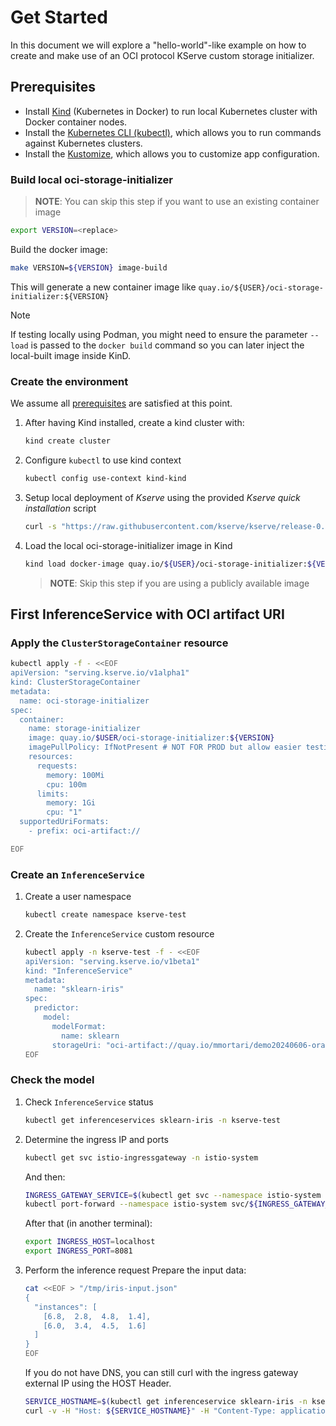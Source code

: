 # Get Started

In this document we will explore a "hello-world"-like example on how to create and make use of an
OCI protocol KServe custom storage initializer.

## Prerequisites

* Install [Kind](https://kind.sigs.k8s.io/docs/user/quick-start) (Kubernetes in Docker) to run local Kubernetes cluster with Docker container nodes.
* Install the [Kubernetes CLI (kubectl)](https://kubernetes.io/docs/tasks/tools/), which allows you to run commands against Kubernetes clusters.
* Install the [Kustomize](https://kustomize.io/), which allows you to customize app configuration.

### Build local oci-storage-initializer

> **NOTE**: You can skip this step if you want to use an existing container image

```bash
export VERSION=<replace>
```
Build the docker image:
```bash
make VERSION=${VERSION} image-build
```

This will generate a new container image like `quay.io/${USER}/oci-storage-initializer:${VERSION}`

> [!NOTE]
> If testing locally using Podman, you might need to ensure the parameter `--load` is passed to the `docker build` command so you can later inject the local-built image inside KinD.

### Create the environment

We assume all [prerequisites](#prerequisites) are satisfied at this point.

1. After having Kind installed, create a kind cluster with:
    ```bash
    kind create cluster
    ```

2. Configure `kubectl` to use kind context
    ```bash
    kubectl config use-context kind-kind
    ```

3. Setup local deployment of *Kserve* using the provided *Kserve quick installation* script
    ```bash
    curl -s "https://raw.githubusercontent.com/kserve/kserve/release-0.12/hack/quick_install.sh" | bash
    ```

4. Load the local oci-storage-initializer image in Kind
   ```bash
   kind load docker-image quay.io/${USER}/oci-storage-initializer:${VERSION}
   ```
   > **NOTE**: Skip this step if you are using a publicly available image

## First InferenceService with OCI artifact URI

### Apply the `ClusterStorageContainer` resource

```bash
kubectl apply -f - <<EOF
apiVersion: "serving.kserve.io/v1alpha1"
kind: ClusterStorageContainer
metadata:
  name: oci-storage-initializer
spec:
  container:
    name: storage-initializer
    image: quay.io/$USER/oci-storage-initializer:${VERSION}
    imagePullPolicy: IfNotPresent # NOT FOR PROD but allow easier testing of local images with KinD (just remove for prod)
    resources:
      requests:
        memory: 100Mi
        cpu: 100m
      limits:
        memory: 1Gi
        cpu: "1"
  supportedUriFormats:
    - prefix: oci-artifact://

EOF
```

### Create an `InferenceService`

1. Create a user namespace
   ```bash
   kubectl create namespace kserve-test
   ```

2. Create the `InferenceService` custom resource
   ```bash
   kubectl apply -n kserve-test -f - <<EOF
   apiVersion: "serving.kserve.io/v1beta1"
   kind: "InferenceService"
   metadata:
     name: "sklearn-iris"
   spec:
     predictor:
       model:
         modelFormat:
           name: sklearn
         storageUri: "oci-artifact://quay.io/mmortari/demo20240606-orascsi-ociartifactrepo:latest"
   EOF
   ```

### Check the model

1. Check `InferenceService` status
   ```bash
   kubectl get inferenceservices sklearn-iris -n kserve-test
   ```

2. Determine the ingress IP and ports
   ```bash
   kubectl get svc istio-ingressgateway -n istio-system
   ```

   And then:
   ```bash
   INGRESS_GATEWAY_SERVICE=$(kubectl get svc --namespace istio-system --selector="app=istio-ingressgateway" --output jsonpath='{.items[0].metadata.name}')
   kubectl port-forward --namespace istio-system svc/${INGRESS_GATEWAY_SERVICE} 8081:80
   ```

   After that (in another terminal):
   ```bash
   export INGRESS_HOST=localhost
   export INGRESS_PORT=8081
   ```

3. Perform the inference request
   Prepare the input data:
   ```bash
   cat <<EOF > "/tmp/iris-input.json"
   {
     "instances": [
       [6.8,  2.8,  4.8,  1.4],
       [6.0,  3.4,  4.5,  1.6]
     ]
   }
   EOF
   ```
   
   If you do not have DNS, you can still curl with the ingress gateway external IP using the HOST Header.
   ```bash
   SERVICE_HOSTNAME=$(kubectl get inferenceservice sklearn-iris -n kserve-test -o jsonpath='{.status.url}' | cut -d "/" -f 3)
   curl -v -H "Host: ${SERVICE_HOSTNAME}" -H "Content-Type: application/json" "http://${INGRESS_HOST}:${INGRESS_PORT}/v1/models/sklearn-iris:predict" -d @/tmp/iris-input.json
   ```
